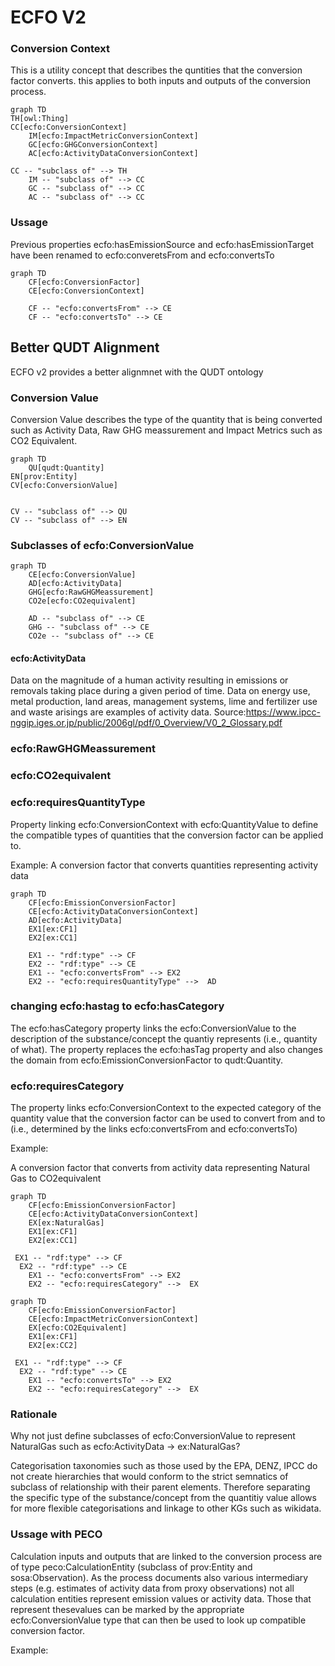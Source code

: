 # ECFO V2

### Conversion Context

This is a utility concept that describes the quntities that the conversion factor converts. this applies to both inputs and outputs of the conversion process. 

```mermaid
graph TD
TH[owl:Thing]  
CC[ecfo:ConversionContext]
    IM[ecfo:ImpactMetricConversionContext]
    GC[ecfo:GHGConversionContext]
    AC[ecfo:ActivityDataConversionContext]

CC -- "subclass of" --> TH
    IM -- "subclass of" --> CC
    GC -- "subclass of" --> CC
    AC -- "subclass of" --> CC
```

### Ussage

Previous properties ecfo:hasEmissionSource and ecfo:hasEmissionTarget have been renamed to ecfo:converetsFrom and ecfo:convertsTo

```mermaid
graph TD
    CF[ecfo:ConversionFactor]
    CE[ecfo:ConversionContext]

    CF -- "ecfo:convertsFrom" --> CE
    CF -- "ecfo:convertsTo" --> CE
```

## Better QUDT Alignment

ECFO v2 provides a better alignmnet with the QUDT ontology

### Conversion Value

Conversion Value describes the type of the quantity that is being converted such as Activity Data, Raw GHG meassurement and Impact Metrics such as CO2 Equivalent. 

```mermaid
graph TD
    QU[qudt:Quantity] 
EN[prov:Entity] 
CV[ecfo:ConversionValue] 


CV -- "subclass of" --> QU
CV -- "subclass of" --> EN
```

### Subclasses of ecfo:ConversionValue

```mermaid
graph TD
    CE[ecfo:ConversionValue]
    AD[ecfo:ActivityData]
    GHG[ecfo:RawGHGMeassurement]
    CO2e[ecfo:CO2equivalent]

    AD -- "subclass of" --> CE
    GHG -- "subclass of" --> CE
    CO2e -- "subclass of" --> CE
```

#### ecfo:ActivityData

Data on the magnitude of a human activity resulting in emissions or removals taking place during a given period
of time. Data on energy use, metal production, land areas, management systems, lime and fertilizer use and
waste arisings are examples of activity data.  Source:https://www.ipcc-nggip.iges.or.jp/public/2006gl/pdf/0_Overview/V0_2_Glossary.pdf

### ecfo:RawGHGMeassurement

### ecfo:CO2equivalent

### ecfo:requiresQuantityType

Property linking ecfo:ConversionContext with ecfo:QuantityValue to define the compatible types of quantities that the conversion factor can be applied to. 

Example:
A conversion factor that converts quantities representing activity data

```mermaid
graph TD
    CF[ecfo:EmissionConversionFactor]
    CE[ecfo:ActivityDataConversionContext]
    AD[ecfo:ActivityData]
    EX1[ex:CF1]
    EX2[ex:CC1]

    EX1 -- "rdf:type" --> CF
    EX2 -- "rdf:type" --> CE
    EX1 -- "ecfo:convertsFrom" --> EX2
    EX2 -- "ecfo:requiresQuantityType" -->  AD
```

### changing ecfo:hastag to ecfo:hasCategory

The ecfo:hasCategory property links the ecfo:ConversionValue to the description of the substance/concept the quantiy represents (i.e., quantity of what). The property replaces the ecfo:hasTag property and also changes the domain from ecfo:EmissionConversionFactor to qudt:Quantity. 

### ecfo:requiresCategory

The property links ecfo:ConversionContext to the expected category of the quantity value that the conversion factor can be used to convert from and to (i.e., determined by the links ecfo:convertsFrom and ecfo:convertsTo)

Example: 

A conversion factor that converts from activity data representing Natural Gas to CO2equivalent

```mermaid
graph TD
    CF[ecfo:EmissionConversionFactor]
    CE[ecfo:ActivityDataConversionContext]
    EX[ex:NaturalGas]
    EX1[ex:CF1]
    EX2[ex:CC1]

 EX1 -- "rdf:type" --> CF
  EX2 -- "rdf:type" --> CE
    EX1 -- "ecfo:convertsFrom" --> EX2
    EX2 -- "ecfo:requiresCategory" -->  EX
```

```mermaid
graph TD
    CF[ecfo:EmissionConversionFactor]
    CE[ecfo:ImpactMetricConversionContext]
    EX[ecfo:CO2Equivalent]
    EX1[ex:CF1]
    EX2[ex:CC2]

 EX1 -- "rdf:type" --> CF
  EX2 -- "rdf:type" --> CE
    EX1 -- "ecfo:convertsTo" --> EX2
    EX2 -- "ecfo:requiresCategory" -->  EX
```

### Rationale

Why not just define subclasses of ecfo:ConversionValue to represent NaturalGas such as ecfo:ActivityData -> ex:NaturalGas? 

Categorisation taxonomies such as those used by the EPA, DENZ, IPCC do not create hierarchies that would conform to the strict semnatics of subclass of relationship with their parent elements. Therefore separating the specific type of the substance/concept from the quantitiy value allows for more flexible categorisations and linkage to other KGs such as wikidata. 

### Ussage with PECO

Calculation inputs and outputs that are linked to the conversion process are of type peco:CalculationEntity (subclass of prov:Entity and sosa:Observation). As the process documents also various intermediary steps (e.g. estimates of activity data from proxy observations) not all calculation entities represent emission values or activity data. Those that represent thesevalues can be marked by the appropriate ecfo:ConversionValue type that can then be used to look up compatible conversion factor. 

Example: 
